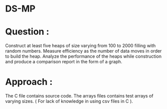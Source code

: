 # DS-MP

# Question : 
  Construct at least five heaps of size varying from 100 to 2000 filling with random numbers. Measure efficiency as the
  number of data moves in order to build the heap. Analyze the performance of the heaps while construction and produce
  a comparison report in the form of a graph.

# Approach :
  The C file contains source code.
  The arrays files contains test arrays of varying sizes. ( For lack of knowledge in using csv files in C ).
  
